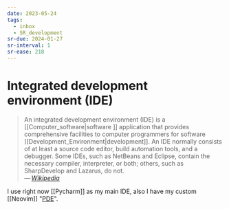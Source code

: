 ```yaml
---
date: 2023-05-24
tags:
  - inbox
  - SR_development
sr-due: 2024-01-27
sr-interval: 1
sr-ease: 218
---
```


# Integrated development environment (IDE)

> An integrated development environment (IDE) is a [[Computer_software|software ]] application that
> provides comprehensive facilities to computer programmers for software
> [[Development_Environment|development]]. An IDE normally consists of at least
> a source code editor, build automation tools, and a debugger. Some IDEs, such
> as NetBeans and Eclipse, contain the necessary compiler, interpreter, or both;
> others, such as SharpDevelop and Lazarus, do not.\
> — <cite>[Wikipedia](https://en.wikipedia.org/wiki/Integrated_development_environment)</cite>

I use right now [[Pycharm]] as my main IDE, also I have my
custom [[Neovim]] "[PDE](https://www.youtube.com/watch?v=QMVIJhC9Veg)".